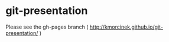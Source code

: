 git-presentation
================

Please see the gh-pages branch ( http://kmorcinek.github.io/git-presentation/ )
